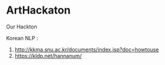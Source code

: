 # ArtHackaton
Our Hackton

Korean NLP : 
1. http://kkma.snu.ac.kr/documents/index.jsp?doc=howtouse
2. https://kldp.net/hannanum/
